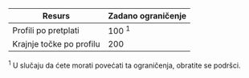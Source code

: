 Resurs| Zadano ograničenje
---|---
Profili po pretplati | 100 <sup>1</sup>
Krajnje točke po profilu| 200

<sup>1</sup> U slučaju da ćete morati povećati ta ograničenja, obratite se podršci.